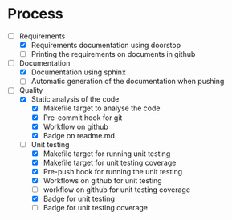 # Process

- [ ] Requirements
  - [x] Requirements documentation using doorstop
  - [ ] Printing the requirements on documents in github
- [ ] Documentation
  - [x] Documentation using sphinx
  - [ ] Automatic generation of the documentation when pushing 
- [ ] Quality
  - [x] Static analysis of the code
    - [x] Makefile target to analyse the code
    - [x] Pre-commit hook for git
    - [x] Workflow on github
    - [x] Badge on readme.md
  - [ ] Unit testing
    - [x] Makefile target for running unit testing
    - [x] Makefile target for unit testing coverage
    - [x] Pre-push hook for running the unit testing
    - [x] Workflows on github for unit testing
    - [ ] workflow on github for unit testing coverage
    - [x] Badge for unit testing
    - [ ] Badge for unit testing coverage
